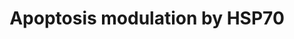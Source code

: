 ---
annotations:
- type: Pathway Ontology
  value: apoptotic cell death pathway
authors:
- MaintBot
- Mkutmon
- Khanspers
- Eweitz
description: This pathway summarizes the various ways by which HSP70 proteins can
  inhibit apoptosis.
last-edited: 2021-05-14
organisms:
- Danio rerio
redirect_from:
- /index.php/Pathway:WP1392
- /instance/WP1392
schema-jsonld:
- '@context': https://schema.org/
  '@id': https://wikipathways.github.io/pathways/WP1392.html
  '@type': Dataset
  creator:
    '@type': Organization
    name: WikiPathways
  description: This pathway summarizes the various ways by which HSP70 proteins can
    inhibit apoptosis.
  keywords:
  - tnfrsf1a
  - casp2
  - fadd
  - fas
  - casp3a
  - BID
  - casp9
  - map3k1
  - hsp70.3
  - casp7
  - casp6
  - ripk1l
  - mapk10
  - apaf1
  - casp8
  - pdcd8
  - CYCS
  - nfkb1
  license: CC0
  name: Apoptosis modulation by HSP70
seo: CreativeWork
title: Apoptosis modulation by HSP70
wpid: WP1392
---